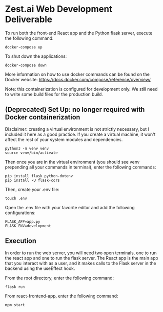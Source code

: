 # Zest.ai Web Development Deliverable #

To run both the front-end React app and the Python flask server, execute the following command:

`docker-compose up`

To shut down the applications:

`docker-compose down`

More information on how to use docker commands can be found on the Docker website: https://docs.docker.com/compose/reference/overview/ 

Note: this containerization is configured for development only. We still need to write some build files for the production build.

## (Deprecated) Set Up: no longer required with Docker containerization ##

Disclaimer: creating a virtual environment is not strictly necessary, but I included it here as a good practice. If you create a virtual machine, it won't affect the rest of your system modules and dependencies. 

```
python3 -m venv venv
source venv/bin/activate
```

Then once you are in the virtual environment (you should see venv prepending all your commands in terminal), enter the following commands:

```
pip install flask python-dotenv
pip install -U flask-cors
```

Then, create your .env file:

```
touch .env
```

Open the .env file with your favorite editor and add the following configurations:

```
FLASK_APP=app.py
FLASK_ENV=development
```

## Execution ##

In order to run the web server, you will need two open terminals, one to run the react app and one to run the flask server. The React app is the main app that you interact with as a user, and it makes calls to the Flask server in the backend using the useEffect hook. 

From the root directory, enter the following command:

```flask run```

From react-frontend-app, enter the following command:

```npm start```
